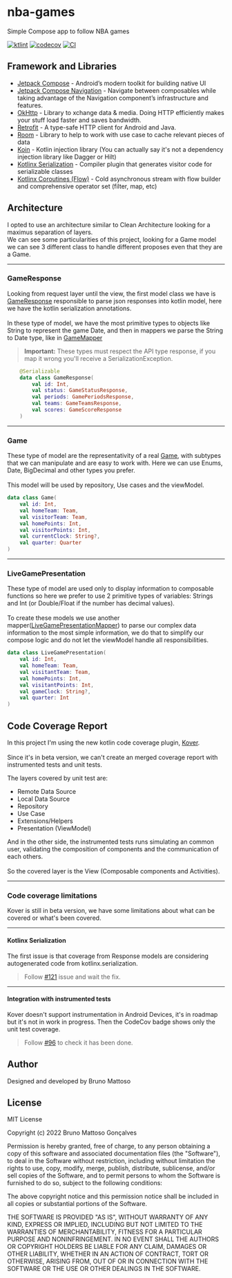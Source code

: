 # nba-games
Simple Compose app to follow NBA games

[![ktlint](https://img.shields.io/badge/code%20style-%E2%9D%A4-FF4081.svg)](https://ktlint.github.io/)
[![codecov](https://codecov.io/gh/bmattoso/nba-games/branch/main/graph/badge.svg?token=ZG87GNZSL9)](https://codecov.io/gh/bmattoso/nba-games)
[![CI](https://github.com/bmattoso/nba-games/actions/workflows/android.yml/badge.svg?branch=main)](https://github.com/bmattoso/nba-games/actions/workflows/android.yml)

## Framework and Libraries

- [Jetpack Compose](https://developer.android.com/jetpack/compose) - Android’s modern toolkit for building native UI
- [Jetpack Compose Navigation](https://developer.android.com/jetpack/compose/navigation) - Navigate between composables while taking advantage of the Navigation component’s infrastructure and features.
- [OkHttp](https://github.com/square/okhttp/) - Library to xchange data & media. Doing HTTP efficiently makes your stuff load faster and saves bandwidth.
- [Retrofit](https://github.com/square/retrofit) - A type-safe HTTP client for Android and Java.
- [Room](https://developer.android.com/training/data-storage/room) - Library to help to work with use case to cache relevant pieces of data
- [Koin](https://insert-koin.io/) - Kotlin injection library (You can actually say it's not a dependency injection library like Dagger or Hilt)
- [Kotlinx Serialization](https://github.com/Kotlin/kotlinx.serialization) - Compiler plugin that generates visitor code for serializable classes
- [Kotlinx Coroutines (Flow)](https://developer.android.com/kotlin/flow) - Cold asynchronous stream with flow builder and comprehensive operator set (filter, map, etc)


## Architecture

I opted to use an architecture similar to Clean Architecture looking for a maximus separation of layers. <br/>
We can see some particularities of this project, looking for a Game model we can see 3 different class to handle different proposes even that they are a Game.

---

### GameResponse

Looking from request layer until the view, the first model class we have is [GameResponse](https://github.com/bmattoso/nba-games/blob/main/remote/src/main/java/br/com/nbagames/remote/game/response/GameResponse.kt) responsible to parse json responses into kotlin model, here we have the kotlin serialization annotations.<br/><br/>
In these type of model, we have the most primitive types to objects like String to represent the game Date, and then in mappers we parse the String to Date type, like in [GameMapper](https://github.com/bmattoso/nba-games/blob/main/remote/src/main/java/br/com/nbagames/remote/game/mapper/GameMapper.kt)

> **Important:** These types must respect the API type response, if you map it wrong you'll receive a SerializationException. 

```kotlin
    @Serializable
    data class GameResponse(
        val id: Int,
        val status: GameStatusResponse,
        val periods: GamePeriodsResponse,
        val teams: GameTeamsResponse,
        val scores: GameScoreResponse
    )
```
---
### Game 

These type of model are the representativity of a real [Game](https://github.com/bmattoso/nba-games/blob/main/model/src/main/java/br/com/nbagames/model/Game.kt), with subtypes that we can manipulate and are easy to work with. Here we can use Enums, Date, BigDecimal and other types you prefer.<br/><br/>
This model will be used by repository, Use cases and the viewModel.  

```kotlin
data class Game(
    val id: Int,
    val homeTeam: Team,
    val visitorTeam: Team,
    val homePoints: Int,
    val visitorPoints: Int,
    val currentClock: String?,
    val quarter: Quarter
)
```
---
### LiveGamePresentation

These type of model are used only to display information to composable functions so here we prefer to use 2 primitive types of variables: Strings and Int (or Double/Float if the number has decimal values).<br/><br/>
To create these models we use another mapper([LiveGamePresentationMapper](https://github.com/bmattoso/nba-games/blob/main/game/src/main/java/br/com/nbagames/game/mapper/LiveGamePresentationMapper.kt)) to parse our complex data information to the most simple information, we do that to simplify our compose logic and do not let the viewModel handle all responsibilities.

```kotlin
data class LiveGamePresentation(
    val id: Int,
    val homeTeam: Team,
    val visitantTeam: Team,
    val homePoints: Int,
    val visitantPoints: Int,
    val gameClock: String?,
    val quarter: Int
)
```

## Code Coverage Report

In this project I'm using the new kotlin code coverage plugin, [Kover](https://github.com/Kotlin/kotlinx-kover).<br/><br/>
Since it's in beta version, we can't create an merged coverage report with instrumented tests and unit tests. 

The layers covered by unit test are: 
- Remote Data Source
- Local Data Source
- Repository
- Use Case
- Extensions/Helpers
- Presentation (ViewModel)
    
And in the other side, the instrumented tests runs simulating an common user, validating the composition of components and the communication of each others.<br/><br/>
So the covered layer is the View (Composable components and Activities).

---

### Code coverage limitations

Kover is still in beta version, we have some limitations about what can be covered or what's been covered.

---

#### Kotlinx Serialization

The first issue is that coverage from Response models are considering autogenerated code from kotlinx.serialization.
> Follow [#121](https://github.com/Kotlin/kotlinx-kover/issues/121) issue and wait the fix.
 
---

#### Integration with instrumented tests

Kover doesn't support instrumentation in Android Devices, it's in roadmap but it's not in work in progress. Then the CodeCov badge shows only the unit test coverage.
> Follow [#96](https://github.com/Kotlin/kotlinx-kover/issues/96) to check it has been done. 


## Author

Designed and developed by Bruno Mattoso

## License

MIT License

Copyright (c) 2022 Bruno Mattoso Gonçalves

Permission is hereby granted, free of charge, to any person obtaining a copy
of this software and associated documentation files (the "Software"), to deal
in the Software without restriction, including without limitation the rights
to use, copy, modify, merge, publish, distribute, sublicense, and/or sell
copies of the Software, and to permit persons to whom the Software is
furnished to do so, subject to the following conditions:

The above copyright notice and this permission notice shall be included in all
copies or substantial portions of the Software.

THE SOFTWARE IS PROVIDED "AS IS", WITHOUT WARRANTY OF ANY KIND, EXPRESS OR
IMPLIED, INCLUDING BUT NOT LIMITED TO THE WARRANTIES OF MERCHANTABILITY,
FITNESS FOR A PARTICULAR PURPOSE AND NONINFRINGEMENT. IN NO EVENT SHALL THE
AUTHORS OR COPYRIGHT HOLDERS BE LIABLE FOR ANY CLAIM, DAMAGES OR OTHER
LIABILITY, WHETHER IN AN ACTION OF CONTRACT, TORT OR OTHERWISE, ARISING FROM,
OUT OF OR IN CONNECTION WITH THE SOFTWARE OR THE USE OR OTHER DEALINGS IN THE
SOFTWARE.